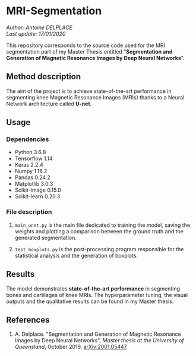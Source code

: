 # MRI-Segmentation
_Author: Antoine DELPLACE_  
_Last update: 17/01/2020_

This repository corresponds to the source code used for the MRI segmentation part of my Master Thesis entitled "__Segmentation and Generation of Magnetic Resonance Images by Deep Neural Networks__".

## Method description
The aim of the project is to achieve state-of-the-art performance in segmenting knee Magnetic Resonance Images (MRIs) thanks to a Neural Network architecture called __U-net__.

## Usage

### Dependencies
- Python 3.6.8
- Tensorflow 1.14
- Keras 2.2.4
- Numpy 1.16.2
- Pandas 0.24.2
- Matplotlib 3.0.3
- Scikit-image 0.15.0
- Scikit-learn 0.20.3

### File description
1. `main_unet.py` is the main file dedicated to training the model, saving the weights and plotting a comparison between the ground truth and the generated segmentation.

2. `test_boxplots.py` is the post-processing program responsible for the statistical analysis and the generation of boxplots.

## Results
The model demonstrates __state-of-the-art performance__ in segmenting bones and cartilages of knee MRIs. The hyperparameter tuning, the visual outputs and the qualitative results can be found in my Master thesis.

## References
1. A. Delplace. "Segmentation and Generation of Magnetic Resonance Images by Deep Neural Networks", _Master thesis at the University of Queensland_, October 2019. [arXiv:2001.05447](https://arxiv.org/abs/2001.05447)